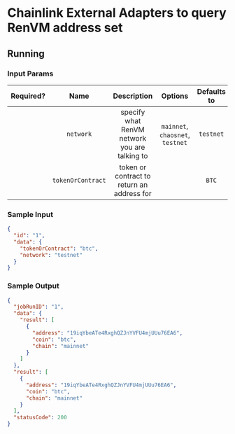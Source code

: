 # Chainlink External Adapters to query RenVM address set

## Running

### Input Params

| Required? |       Name        |                  Description                  |             Options              | Defaults to |
| :-------: | :---------------: | :-------------------------------------------: | :------------------------------: | :---------: |
|           |     `network`     | specify what RenVM network you are talking to | `mainnet`, `chaosnet`, `testnet` |  `testnet`  |
|           | `tokenOrContract` |  token or contract to return an address for   |                                  |    `BTC`    |

### Sample Input

```json
{
  "id": "1",
  "data": {
    "tokenOrContract": "btc",
    "network": "testnet"
  }
}
```

### Sample Output

```json
{
  "jobRunID": "1",
  "data": {
    "result": [
      {
        "address": "19iqYbeATe4RxghQZJnYVFU4mjUUu76EA6",
        "coin": "btc",
        "chain": "mainnet"
      }
    ]
  },
  "result": [
    {
      "address": "19iqYbeATe4RxghQZJnYVFU4mjUUu76EA6",
      "coin": "btc",
      "chain": "mainnet"
    }
  ],
  "statusCode": 200
}
```
